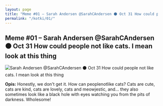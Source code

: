 ```yaml
---
layout: page
title: "Meme #01 – Sarah Andersen @SarahCAndersen ⚫ Oct 31 How could people not like cats. I mean look at this thing"
permalink: "/kotki/01/"
---
```


## Meme #01 – Sarah Andersen @SarahCAndersen ⚫ Oct 31 How could people not like cats. I mean look at this thing

![Sarah Andersen @SarahCAndersen ⚫ Oct 31 How could people not like cats. I mean look at this thing](https://i.chzbgr.com/full/10441190144/hDC21B943/sarah-andersen-sarahcandersen-oct-31-could-people-not-like-cats-mean-look-at-this-thing)

**Opis:** Honestly, we don't get it. How can peoplenotlike cats? Cats are cute, cats are kind, cats are lovely, cats and meowjestic, and… they also sometimes look like a black hole with eyes watching you from the pits of darkness. Wholesome!

